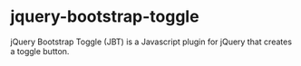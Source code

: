 jquery-bootstrap-toggle
=======================

jQuery Bootstrap Toggle (JBT) is a Javascript plugin for jQuery that creates a toggle button.
